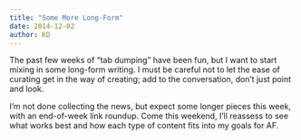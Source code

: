 ```yaml
---
title: "Some More Long-Form"
date: 2014-12-02
author: KD
---
```


The past few weeks of “tab dumping” have been fun, but I want to start mixing in some long-form writing. I must be careful not to let the ease of curating get in the way of creating; add to the conversation, don’t just point and look.

I’m not done collecting the news, but expect some longer pieces this week, with an end-of-week link roundup. Come this weekend, I’ll reassess to see what works best and how each type of content fits into my goals for AF.
